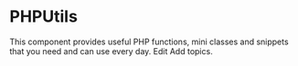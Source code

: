 # PHPUtils

This component provides useful PHP functions, mini classes and snippets that you need and can use every day. Edit
Add topics.